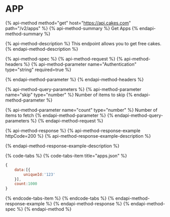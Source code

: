 # APP

{% api-method method="get" host="https://api.cakes.com" path="/v2/apps" %}
{% api-method-summary %}
Get Apps
{% endapi-method-summary %}

{% api-method-description %}
This endpoint allows you to get free cakes.
{% endapi-method-description %}

{% api-method-spec %}
{% api-method-request %}
{% api-method-headers %}
{% api-method-parameter name="Authentication" type="string" required=true %}

{% endapi-method-parameter %}
{% endapi-method-headers %}

{% api-method-query-parameters %}
{% api-method-parameter name="skip" type="number" %}
Number of items to skip
{% endapi-method-parameter %}

{% api-method-parameter name="count" type="number" %}
Number of items to fetch
{% endapi-method-parameter %}
{% endapi-method-query-parameters %}
{% endapi-method-request %}

{% api-method-response %}
{% api-method-response-example httpCode=200 %}
{% api-method-response-example-description %}

{% endapi-method-response-example-description %}

{% code-tabs %}
{% code-tabs-item title="apps.json" %}
```javascript
{
    data:[{
        uniqueId:'123'
    }],
    count:1000
}
```
{% endcode-tabs-item %}
{% endcode-tabs %}
{% endapi-method-response-example %}
{% endapi-method-response %}
{% endapi-method-spec %}
{% endapi-method %}




